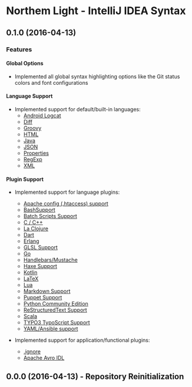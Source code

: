 Northem Light - IntelliJ IDEA Syntax
====================================

## 0.1.0 (2016-04-13)
### Features
#### Global Options
  - Implemented all global syntax highlighting options like the Git status colors and font configurations

#### Language Support
  - Implemented support for default/built-in languages:
    - [Android Logcat](http://developer.android.com/tools/help/logcat.html)
    - [Diff](http://pubs.opengroup.org/onlinepubs/9699919799/utilities/diff.html)
    - [Groovy](http://www.groovy-lang.org)
    - [HTML](http://www.w3.org/TR/html5)
    - [Java](www.oracle.com/technetwork/java/javase)
    - [JSON](http://www.json.org)
    - [Properties](https://en.wikipedia.org/wiki/.properties)
    - [RegExp](https://en.wikipedia.org/wiki/Regular_expression)
    - [XML](http://www.w3.org/TR/xml)

#### Plugin Support
  - Implemented support for language plugins:
    - [Apache config (.htaccess) support](https://plugins.jetbrains.com/plugin/6834)
    - [BashSupport](https://plugins.jetbrains.com/plugin/4230)
    - [Batch Scripts Support](https://plugins.jetbrains.com/plugin/265)
    - [C / C++](https://plugins.jetbrains.com/plugin/1373)
    - [La Clojure](https://plugins.jetbrains.com/plugin/4050)
    - [Dart](https://plugins.jetbrains.com/plugin/6351)
    - [Erlang](https://plugins.jetbrains.com/plugin/7083)
    - [GLSL Support](https://plugins.jetbrains.com/plugin/6993)
    - [Go](https://plugins.jetbrains.com/plugin/5047)
    - [Handlebars/Mustache](https://plugins.jetbrains.com/plugin/6884)
    - [Haxe Support](https://plugins.jetbrains.com/plugin/6873)
    - [Kotlin](https://plugins.jetbrains.com/plugin/6954)
    - [LaTeX](https://plugins.jetbrains.com/plugin/7660)
    - [Lua](https://plugins.jetbrains.com/plugin/5055)
    - [Markdown Support](https://plugins.jetbrains.com/plugin/7793)
    - [Puppet Support](https://plugins.jetbrains.com/plugin/7180)
    - [Python Community Edition](https://plugins.jetbrains.com/plugin/7322)
    - [ReStructuredText Support](https://plugins.jetbrains.com/plugin/7124)
    - [Scala](https://plugins.jetbrains.com/plugin/1347)
    - [TYPO3 TypoScript Support](https://plugins.jetbrains.com/plugin/6965)
    - [YAML/Ansible support](https://plugins.jetbrains.com/plugin/7792)

  - Implemented support for application/functional plugins:
    - [.ignore](https://plugins.jetbrains.com/plugin/7495)
    - [Apache Avro IDL](https://plugins.jetbrains.com/plugin/7971)

## 0.0.0 (2016-04-13) - Repository Reinitialization
